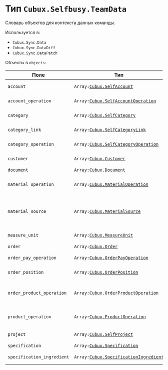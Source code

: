 Тип `Cubux.Selfbusy.TeamData`
=========================

Словарь объектов для контекста данных команды.

Используется в:

*   `Cubux.Sync.Data`
*   `Cubux.Sync.DataDiff`
*   `Cubux.Sync.DataPatch`

Объекты в `objects`:

Поле | Тип | Описание
---- | --- | --------
`account` | `Array:`[`Cubux.SelfAccount`][Cubux.SelfAccount] | Справочник счетов
`account_operation` | `Array:`[`Cubux.SelfAccountOperation`][Cubux.SelfAccountOperation] | Операции по счетам
`category` | `Array:`[`Cubux.SelfCategory`][Cubux.SelfCategory] | Справочник категорий
`category_link` | `Array:`[`Cubux.SelfCategoryLink`][Cubux.SelfCategoryLink] | Связи между категориями
`category_operation` | `Array:`[`Cubux.SelfCategoryOperation`][Cubux.SelfCategoryOperation] | Операции по категориям
`customer` | `Array:`[`Cubux.Customer`][Cubux.Customer] | Справочник заказчиков
`document` | `Array:`[`Cubux.Document`][Cubux.Document] | Документы
`material_operation` | `Array:`[`Cubux.MaterialOperation`][Cubux.MaterialOperation] | Операции по материалам на складе
`material_source` | `Array:`[`Cubux.MaterialSource`][Cubux.MaterialSource] | Справочник материалов (неисчисляемые ресурсы, как таковые)
`measure_unit` | `Array:`[`Cubux.MeasureUnit`][Cubux.MeasureUnit] | Единицы измерения
`order` | `Array:`[`Cubux.Order`][Cubux.Order] | Заказы
`order_pay_operation` | `Array:`[`Cubux.OrderPayOperation`][Cubux.OrderPayOperation] | Операции по оплате в заказе
`order_position` | `Array:`[`Cubux.OrderPosition`][Cubux.OrderPosition] | Позиции заказов
`order_product_operation` | `Array:`[`Cubux.OrderProductOperation`][Cubux.OrderProductOperation] | Операции по продуктам и услугам в заказе
`product_operation` | `Array:`[`Cubux.ProductOperation`][Cubux.ProductOperation] | Операции по продуктам на складе
`project` | `Array:`[`Cubux.SelfProject`][Cubux.SelfProject] | Справочник проектов
`specification` | `Array:`[`Cubux.Specification`][Cubux.Specification] | Техкарты
`specification_ingredient` | `Array:`[`Cubux.SpecificationIngredient`][Cubux.SpecificationIngredient] | Ингредиенты техкарт


[Cubux.Customer]: ../team/customer.md
[Cubux.Document]: ../team/document.md
[Cubux.MaterialOperation]: ../team/material-operation.md
[Cubux.MaterialSource]: ../team/material-source.md
[Cubux.MeasureUnit]: ../team/measure-unit.md
[Cubux.Order]: ../team/order.md
[Cubux.OrderPayOperation]: ../team/order-pay-operation.md
[Cubux.OrderPosition]: ../team/order-position.md
[Cubux.OrderProductOperation]: ../team/order-product-operation.md
[Cubux.ProductOperation]: ../team/product-operation.md
[Cubux.SelfAccount]: ../team/account.md
[Cubux.SelfAccountOperation]: ../team/account-operation.md
[Cubux.SelfCategory]: ../team/category.md
[Cubux.SelfCategoryLink]: ../team/category-link.md
[Cubux.SelfCategoryOperation]: ../team/category-operation.md
[Cubux.SelfProject]: ../team/project.md
[Cubux.Specification]: ../team/specification.md
[Cubux.SpecificationIngredient]: ../team/specification-ingredient.md
